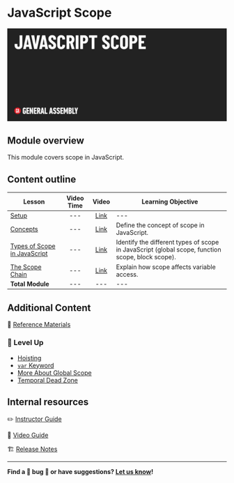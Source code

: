 # JavaScript Scope

![Hero image](./assets/hero-main.png)

## Module overview

This module covers scope in JavaScript.

## Content outline

| Lesson | Video Time | Video | Learning Objective |
| ------ |:----------:|:-----:| ------------------ |
| [Setup](./setup/README.md)                                    | --- | [Link]() | --- |  
| [Concepts](./concepts/README.md)                              | --- | [Link]() | Define the concept of scope in JavaScript. |
| [Types of Scope in JavaScript](./types-of-scope-js/README.md) | --- | [Link]() | Identify the different types of scope in JavaScript (global scope, function scope, block scope). |
| [The Scope Chain](./scope-chain/README.md)                    | --- | [Link]() | Explain how scope affects variable access. |
|  **Total Module**                                             | --- | ---      | --- |

## Additional Content

📖 [Reference Materials](./references/README.md)

### 🚀 Level Up

- [Hoisting](/level-up/hoisting.md)
- [`var` Keyword](/level-up/var.md)
- [More About Global Scope](/level-up/more-about-global-scope.md)
- [Temporal Dead Zone](/level-up/temporal-dead-zone.md)

## Internal resources

✏️ [Instructor Guide](./internal-resources/instructor-guide.md)

🎥 [Video Guide](./internal-resources/video-guide/README.md)

🏗️ [Release Notes](./internal-resources/release-notes.md)

---

**Find a 👾 bug 👾 or have suggestions? [Let us know](https://ga.co/curriculum-feedback)!**
